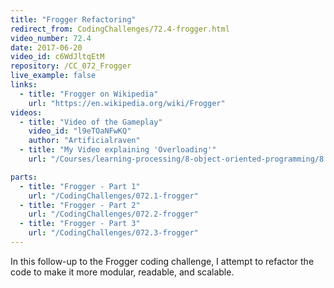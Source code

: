 ```yaml
---
title: "Frogger Refactoring"
redirect_from: CodingChallenges/72.4-frogger.html
video_number: 72.4
date: 2017-06-20
video_id: c6WdJltqEtM
repository: /CC_072_Frogger
live_example: false
links:
  - title: "Frogger on Wikipedia"
    url: "https://en.wikipedia.org/wiki/Frogger"
videos:
  - title: "Video of the Gameplay"
    video_id: "l9eTOaNFwKQ"
    author: "Artificialraven"
  - title: "My Video explaining 'Overloading'"
    url: "/Courses/learning-processing/8-object-oriented-programming/8.5-more-on-objects"

parts:
  - title: "Frogger - Part 1"
    url: "/CodingChallenges/072.1-frogger"
  - title: "Frogger - Part 2"
    url: "/CodingChallenges/072.2-frogger"
  - title: "Frogger - Part 3"
    url: "/CodingChallenges/072.3-frogger"
---
```


In this follow-up to the Frogger coding challenge, I attempt to refactor the code to make it more modular, readable, and scalable.
